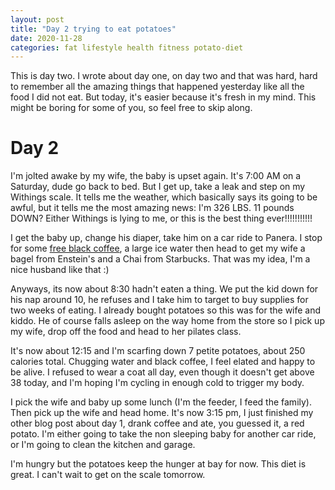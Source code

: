 ```yaml
---
layout: post
title: "Day 2 trying to eat potatoes"
date: 2020-11-28
categories: fat lifestyle health fitness potato-diet
---
```


This is day two. I wrote about day one, on day two and that was hard, hard to remember all the amazing things that happened yesterday like all the food I did not eat. But today, it's easier because it's fresh in my mind. This might be boring for some of you, so feel free to skip along. 

# Day 2 

I'm jolted awake by my wife, the baby is upset again. It's 7:00 AM on a Saturday, dude go back to bed. But I get up, take a leak and step on my Withings scale. It tells me the weather, which basically says its going to be awful, but it tells me the most amazing news: I'm 326 LBS. 11 pounds DOWN? Either Withings is lying to me, or this is the best thing ever!!!!!!!!!!! 

I get the baby up, change his diaper, take him on a car ride to Panera. I stop for some [free black coffee](http://www.adambourg.com/coffee/2020/07/17/free-fuel.html), a large ice water then head to get my wife a bagel from Enstein's and a Chai from Starbucks. That was my idea, I'm a nice husband like that :) 

Anyways, its now about 8:30 hadn't eaten a thing. We put the kid down for his nap around 10, he refuses and I take him to target to buy supplies for two weeks of eating. I already bought potatoes so this was for the wife and kiddo. He of course falls asleep on the way home from the store so I pick up my wife, drop off the food and head to her pilates class. 

It's now about 12:15 and I'm scarfing down 7 petite potatoes, about 250 calories total. Chugging water and black coffee, I feel elated and happy to be alive. I refused to wear a coat all day, even though it doesn't get above 38 today, and I'm hoping I'm cycling in enough cold to trigger my body. 

I pick the wife and baby up some lunch (I'm the feeder, I feed the family). Then pick up the wife and head home. It's now 3:15 pm, I just finished my other blog post about day 1, drank coffee and ate, you guessed it, a red potato. I'm either going to take the non sleeping baby for another car ride, or I'm going to clean the kitchen and garage. 

I'm hungry but the potatoes keep the hunger at bay for now. This diet is great. I can't wait to get on the scale tomorrow. 